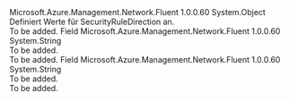<Type Name="SecurityRuleDirection" FullName="Microsoft.Azure.Management.Network.Fluent.Models.SecurityRuleDirection">
  <TypeSignature Language="C#" Value="public static class SecurityRuleDirection" />
  <TypeSignature Language="ILAsm" Value=".class public auto ansi abstract sealed beforefieldinit SecurityRuleDirection extends System.Object" />
  <TypeSignature Language="DocId" Value="T:Microsoft.Azure.Management.Network.Fluent.Models.SecurityRuleDirection" />
  <TypeSignature Language="VB.NET" Value="Public Class SecurityRuleDirection" />
  <TypeSignature Language="F#" Value="type SecurityRuleDirection = class" />
  <AssemblyInfo>
    <AssemblyName>Microsoft.Azure.Management.Network.Fluent</AssemblyName>
    <AssemblyVersion>1.0.0.60</AssemblyVersion>
  </AssemblyInfo>
  <Base>
    <BaseTypeName>System.Object</BaseTypeName>
  </Base>
  <Interfaces />
  <Docs>
    <summary>
            Definiert Werte für SecurityRuleDirection an.
            </summary>
    <remarks>To be added.</remarks>
  </Docs>
  <Members>
    <Member MemberName="Inbound">
      <MemberSignature Language="C#" Value="public const string Inbound;" />
      <MemberSignature Language="ILAsm" Value=".field public static literal string Inbound" />
      <MemberSignature Language="DocId" Value="F:Microsoft.Azure.Management.Network.Fluent.Models.SecurityRuleDirection.Inbound" />
      <MemberSignature Language="VB.NET" Value="Public Const Inbound As String " />
      <MemberSignature Language="F#" Value="val mutable Inbound : string" Usage="Microsoft.Azure.Management.Network.Fluent.Models.SecurityRuleDirection.Inbound" />
      <MemberType>Field</MemberType>
      <AssemblyInfo>
        <AssemblyName>Microsoft.Azure.Management.Network.Fluent</AssemblyName>
        <AssemblyVersion>1.0.0.60</AssemblyVersion>
      </AssemblyInfo>
      <ReturnValue>
        <ReturnType>System.String</ReturnType>
      </ReturnValue>
      <Docs>
        <summary>To be added.</summary>
        <remarks>To be added.</remarks>
      </Docs>
    </Member>
    <Member MemberName="Outbound">
      <MemberSignature Language="C#" Value="public const string Outbound;" />
      <MemberSignature Language="ILAsm" Value=".field public static literal string Outbound" />
      <MemberSignature Language="DocId" Value="F:Microsoft.Azure.Management.Network.Fluent.Models.SecurityRuleDirection.Outbound" />
      <MemberSignature Language="VB.NET" Value="Public Const Outbound As String " />
      <MemberSignature Language="F#" Value="val mutable Outbound : string" Usage="Microsoft.Azure.Management.Network.Fluent.Models.SecurityRuleDirection.Outbound" />
      <MemberType>Field</MemberType>
      <AssemblyInfo>
        <AssemblyName>Microsoft.Azure.Management.Network.Fluent</AssemblyName>
        <AssemblyVersion>1.0.0.60</AssemblyVersion>
      </AssemblyInfo>
      <ReturnValue>
        <ReturnType>System.String</ReturnType>
      </ReturnValue>
      <Docs>
        <summary>To be added.</summary>
        <remarks>To be added.</remarks>
      </Docs>
    </Member>
  </Members>
</Type>